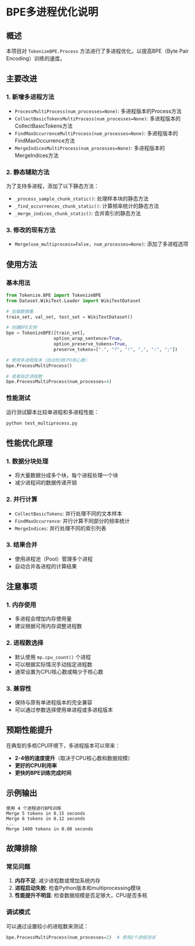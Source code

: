 # BPE多进程优化说明

## 概述

本项目对 `TokenizeBPE.Process` 方法进行了多进程优化，以提高BPE（Byte Pair Encoding）训练的速度。

## 主要改进

### 1. 新增多进程方法

- `ProcessMultiProcess(num_processes=None)`: 多进程版本的Process方法
- `CollectBasicTokensMultiProcess(num_processes=None)`: 多进程版本的CollectBasicTokens方法
- `FindMaxOccurrenceMultiProcess(num_processes=None)`: 多进程版本的FindMaxOccurrence方法
- `MergeIndicesMultiProcess(num_processes=None)`: 多进程版本的MergeIndices方法

### 2. 静态辅助方法

为了支持多进程，添加了以下静态方法：
- `_process_sample_chunk_static()`: 处理样本块的静态方法
- `_find_occurrences_chunk_static()`: 计算频率统计的静态方法
- `_merge_indices_chunk_static()`: 合并索引的静态方法

### 3. 修改的现有方法

- `Merge(use_multiprocess=False, num_processes=None)`: 添加了多进程选项

## 使用方法

### 基本用法

```python
from Tokenize.BPE import TokenizeBPE
from Dataset.WikiText.Loader import WikiTextDataset

# 加载数据集
train_set, val_set, test_set = WikiTextDataset()

# 创建BPE实例
bpe = TokenizeBPE([train_set],
                  option_wrap_sentence=True,
                  option_preserve_tokens=True,
                  preserve_tokens=[".", "?", "!", ",", ":", ";"])

# 使用多进程版本（自动检测CPU核心数）
bpe.ProcessMultiProcess()

# 或者指定进程数
bpe.ProcessMultiProcess(num_processes=4)
```

### 性能测试

运行测试脚本比较单进程和多进程性能：

```bash
python test_multiprocess.py
```

## 性能优化原理

### 1. 数据分块处理

- 将大量数据分成多个块，每个进程处理一个块
- 减少进程间的数据传递开销

### 2. 并行计算

- `CollectBasicTokens`: 并行处理不同的文本样本
- `FindMaxOccurrence`: 并行计算不同部分的频率统计
- `MergeIndices`: 并行处理不同的索引列表

### 3. 结果合并

- 使用进程池（Pool）管理多个进程
- 自动合并各进程的计算结果

## 注意事项

### 1. 内存使用

- 多进程会增加内存使用量
- 建议根据可用内存调整进程数

### 2. 进程数选择

- 默认使用 `mp.cpu_count()` 个进程
- 可以根据实际情况手动指定进程数
- 通常设置为CPU核心数或略少于核心数

### 3. 兼容性

- 保持与原有单进程版本的完全兼容
- 可以通过参数选择使用单进程或多进程版本

## 预期性能提升

在典型的多核CPU环境下，多进程版本可以带来：

- **2-4倍的速度提升**（取决于CPU核心数和数据规模）
- **更好的CPU利用率**
- **更快的BPE训练完成时间**

## 示例输出

```
使用 4 个进程进行BPE训练
Merge 5 tokens in 0.15 seconds
Merge 6 tokens in 0.12 seconds
...
Merge 1400 tokens in 0.08 seconds
```

## 故障排除

### 常见问题

1. **内存不足**: 减少进程数或增加系统内存
2. **进程启动失败**: 检查Python版本和multiprocessing模块
3. **性能提升不明显**: 检查数据规模是否足够大，CPU是否多核

### 调试模式

可以通过设置较小的进程数来测试：

```python
bpe.ProcessMultiProcess(num_processes=2)  # 使用2个进程测试
``` 